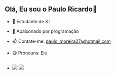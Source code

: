 ## Olá, Eu sou o Paulo Ricardo👋


- 🔭 Estudante de S.I
- 🌱 Apaixonado por programação
- 📫 Contate-me: paulo_moreira27@hotmail.com
- 😄 Pronouns: Ele

  ##

-  <a href="https://instagram.com/paulo_r27" target="_blank"><img src="https://img.shields.io/badge/-Instagram-%23E4405F?style=for-the-badge&logo=instagram&logoColor=white" target="_blank"></a>
  <a href = "mailto:paulo_moreira27@hotmail.com"><img src="https://img.shields.io/badge/-Gmail-%23333?style=for-the-badge&logo=gmail&logoColor=white" target="_blank"></a>
